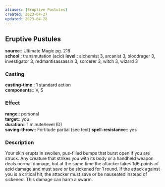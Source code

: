 ```yaml
---
aliases: [Eruptive Pustules]
created: 2023-04-27
updated: 2023-04-28
---
```


## Eruptive Pustules

**source**:: Ultimate Magic pg. 218  
**school**:: transmutation (acid)
**level**:: alchemist 3, arcanist 3, bloodrager 3, investigator 3, redmantisassassin 3, sorcerer 3, witch 3, wizard 3

### Casting

**casting-time**:: 1 standard action  
**components**:: V, S

### Effect

**range**:: personal  
**target**:: you  
**duration**:: 1 minute/level (D)  
**saving-throw**:: Fortitude partial (see text)
**spell-resistance**:: yes

### Description

Your skin erupts in swollen, pus-filled bumps that burst open if you are struck. Any creature that strikes you with its body or a handheld weapon deals normal damage, but at the same time the attacker takes 1d6 points of acid damage and must save or be sickened for 1 round. If the attack against you is a critical hit, the attacker must save or be nauseated instead of sickened. This damage can harm a swarm.
